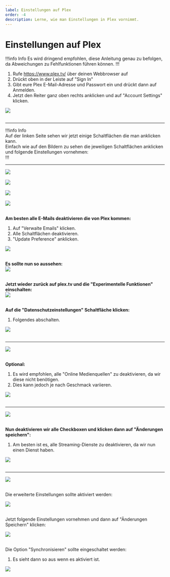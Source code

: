```yaml
---
label: Einstellungen auf Plex
order: -4
description: Lerne, wie man Einstellungen in Plex vornimmt.
---
```


# Einstellungen auf Plex

!!!info Info
Es wird dringend empfohlen, diese Anleitung genau zu befolgen, da Abweichungen zu Fehlfunktionen führen können.
!!!

1. Rufe https://www.plex.tv/ über deinen Webbrowser auf<br/>
2. Drückt oben in der Leiste auf "Sign In"<br/>
3. Gibt eure Plex E-Mail-Adresse und Passwort ein und drückt dann auf Anmelden.<br/>
4. Jetzt den Reiter ganz oben rechts anklicken und auf "Account Settings" klicken.<br/>

![](https://github.com/U3knOwn/sb-wiki/assets/148533561/b3e765ed-7879-427d-85af-9bf97d5a2aaa)<br/><br/>

---  
  
!!!info Info  
Auf der linken Seite sehen wir jetzt einige Schaltflächen die man anklicken kann.<br/>
Einfach wie auf den Bildern zu sehen die jeweiligen Schaltflächen anklicken und folgende Einstellungen vornehmen:<br/>
!!!  

---

![](https://github.com/U3knOwn/sb-wiki/assets/148533561/d3d05d5c-2760-461f-90a6-a56f45fe7391)<br/><br/>
![](https://github.com/U3knOwn/sb-wiki/assets/148533561/b388b0d7-f1f4-4f16-a3bb-fdc3fcc7c669)<br/><br/>
![](https://github.com/U3knOwn/sb-wiki/assets/148533561/26f94fe0-cb35-479b-b0dc-6b35310506db)<br/><br/>
![](https://github.com/U3knOwn/sb-wiki/assets/148533561/5dce530b-54a0-4795-92a6-bcd7fe7ad197)<br/><br/>

**Am besten alle E-Mails deaktivieren die von Plex kommen:**
1. Auf "Verwalte Emails" klicken.<br/>
2. Alle Schaltflächen deaktivieren.<br/>
3. "Update Preference" anklicken.<br/>

![](https://github.com/U3knOwn/sb-wiki/assets/148533561/87a216c8-4208-4bf3-abe3-e003d7844d54)<br/><br/>
  
**Es sollte nun so aussehen:**  
![](https://github.com/U3knOwn/sb-wiki/assets/148533561/01299e7e-8202-4bb8-a3d8-3c718cafb313)<br/><br/>
  
**Jetzt wieder zurück auf plex.tv und die "Experimentelle Funktionen" einschalten:**  
![](https://github.com/U3knOwn/sb-wiki/assets/148533561/b9c0edaf-451c-4e67-87a2-720d00a05492)<br/><br/>
  
**Auf die "Datenschutzeinstellungen" Schaltfläche klicken:**  
1. Folgendes abschalten.<br/>
  
![](https://github.com/U3knOwn/sb-wiki/assets/148533561/74cb1e14-0e30-45a5-bb25-a107e60a5046)<br/><br/>
  
---  
  
![](https://github.com/U3knOwn/sb-wiki/assets/148533561/c82406c4-b9b9-4f6c-b8e8-ff40cc2d361f)<br/><br/>
  
**Optional:**  
1. Es wird empfohlen, alle "Online Medienquellen" zu deaktivieren, da wir diese nicht benötigen.<br/>
2. Dies kann jedoch je nach Geschmack variieren.<br/>
  
![](https://github.com/U3knOwn/sb-wiki/assets/148533561/792a1f4b-af4b-4c44-bdc5-22a355d9d427)<br/><br/>
  
---  
  
![](https://github.com/U3knOwn/sb-wiki/assets/148533561/5fc14e34-3c21-4aa1-9756-a5e2e7a2fc57)<br/><br/>
  
**Nun deaktivieren wir alle Checkboxen und klicken dann auf "Änderungen speichern":**  
1. Am besten ist es, alle Streaming-Dienste zu deaktivieren, da wir nun einen Dienst haben.<br/>
  
![](https://github.com/U3knOwn/sb-wiki/assets/148533561/3b170793-b9ba-4a70-991b-c3947e5e4f85)<br/><br/>
  
---  
  
![](https://github.com/U3knOwn/sb-wiki/assets/148533561/9435e00b-2ba9-4814-94cb-bff74ebec60b)<br/><br/>
  
Die erweiterte Einstellungen sollte aktiviert werden:<br/>
  
![](https://github.com/U3knOwn/sb-wiki/assets/148533561/2c7d2442-6fa6-4e63-8e46-652375535b42)<br/><br/>
  
Jetzt folgende Einstellungen vornehmen und dann auf "Änderungen Speichern" klicken:<br/>
  
![](https://github.com/U3knOwn/sb-wiki/assets/148533561/6fac64cf-0bd3-4e4a-ad7e-52aca8aabbb5)<br/><br/>
  
Die Option "Synchronisieren" sollte eingeschaltet werden:<br/>
1. Es sieht dann so aus wenn es aktiviert ist.<br/>
  
![](https://github.com/U3knOwn/sb-wiki/assets/148533561/fec4e685-8530-43c9-a221-87fcdc0adefc)  
  



